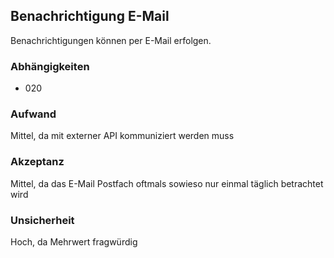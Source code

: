 ## Benachrichtigung E-Mail

Benachrichtigungen können per E-Mail erfolgen.

### Abhängigkeiten

- 020

### Aufwand

Mittel, da mit externer API kommuniziert werden muss

### Akzeptanz

Mittel, da das E-Mail Postfach oftmals sowieso nur einmal täglich betrachtet wird

### Unsicherheit

Hoch, da Mehrwert fragwürdig
